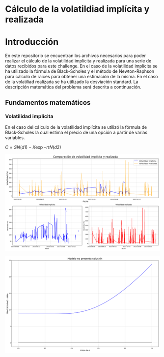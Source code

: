 # Cálculo de la volatildiad implícita y realizada

# Introducción

En este repositorio se encuentran los archivos necesarios para poder realizar el cálculo de la volatilidad implícita y realizada para una serie de datos recibidos para este challenge.
En el caso de la volatilidad implícita se ha utilizado la fórmula de Black-Scholes y el método de Newton-Raphson para cálculo de raices para obtener una estimación de la misma. En el caso de la volatiliad realizada se ha utilizado la desviación standard. La descripción matemática del problema será descrita a continuación.

## Fundamentos matemáticos

### Volatilidad implícita

En el caso del cálculo de la volatilidad implícita se utilizó la fórmula de Black-Scholes la cual estima el precio de una opción a partir de varias variables.

$C= S N(d1) -K \exp{-rt}N(d2)$

![alt text](graphs/volatilityComparison.png)

![alt text](graphs/noSolution.png)
